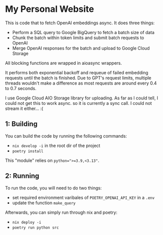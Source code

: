 # My Personal Website

This is code that to fetch OpenAI embeddings async.
It does three things:
- Perform a SQL query to Google BigQuery to fetch a batch size of data
- Chunk the batch within token limits and submit batch requests to OpenAI
- Merge OpenAI responses for the batch and upload to Google Cloud Storage

All blocking functions are wrapped in aioasync wrappers.

It performs both exponential backoff and requeue of failed embedding requests
until the batch is finished. Due to GPT's request limits, multiple threads 
wouldn't make a difference as most requests are around every 0.4 to 0.7 seconds.

I use Google Cloud AIO Storage library for uploading. As far as I could tell, I
could not get this to work async. so it is currently a sync call. I could not 
stream it either... :(

## 1: Building

You can build the code by running the following commands:
- `nix develop -i` in the root dir of the project
- `poetry install`

This "module" relies on `python=">=3.9,<3.13"`.

## 2: Running

To run the code, you will need to do two things:
- set required environment varibales of `POETRY_OPENAI_API_KEY` in a `.env`
- update the function `make_query`

Afterwards, you can simply run through nix and poetry:
- `nix deploy -i`
- `poetry run python src`

